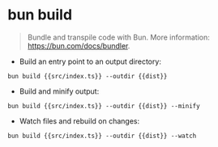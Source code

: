 # bun build

> Bundle and transpile code with Bun.
> More information: <https://bun.com/docs/bundler>.

- Build an entry point to an output directory:

`bun build {{src/index.ts}} --outdir {{dist}}`

- Build and minify output:

`bun build {{src/index.ts}} --outdir {{dist}} --minify`

- Watch files and rebuild on changes:

`bun build {{src/index.ts}} --outdir {{dist}} --watch`
